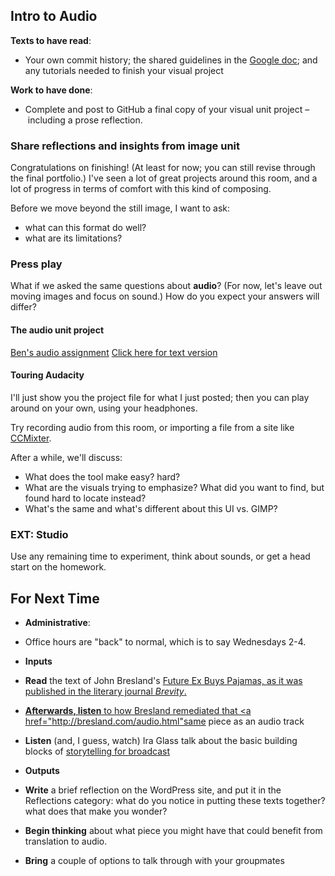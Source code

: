 ## Intro to Audio

**Texts to have read**:

* Your own commit history; the shared guidelines in the [Google doc](http://bit.ly/cdm2017fall); and any tutorials needed to finish your visual project

**Work to have done**:

* Complete and post to GitHub a final copy of your visual unit project – including a prose reflection.

<!--
[toc tag="h2" title="Plan for the Day"]
-->


### Share reflections and insights from image unit

Congratulations on finishing! (At least for now; you can still revise through the final portfolio.) I've seen a lot of great projects around this room, and a lot of progress in terms of comfort with this kind of composing.

Before we move beyond the still image, I want to ask: 

* what can this format do well? 
* what are its limitations? 

### Press play

What if we asked the same questions about **audio**? (For now, let's leave out moving images and focus on sound.) How do you expect your answers will differ?


#### The audio unit project
[Ben's audio assignment](assets/audio/unit-2-prompt.mp3)
[Click here for text version](audio_assignment_text.txt)

#### Touring Audacity
I'll just show you the project file for what I just posted; then you can play around on your own, using your headphones.

Try recording audio from this room, or importing a file from a site like [CCMixter](http://dig.ccmixter.org/). 

After a while, we'll discuss:

* What does the tool make easy? hard? 
* What are the visuals trying to emphasize? What did you want to find, but found hard to locate instead?
* What's the same and what's different about this UI vs. GIMP? 

### EXT: Studio
Use any remaining time to experiment, think about sounds, or get a head start on the homework.


## For Next Time

* **Administrative**: 
 * Office hours are "back" to normal, which is to say Wednesdays 2-4.

* **Inputs**
 * **Read** the text of John Bresland's <a href="http://brevitymag.com/nonfiction/future-ex-buys-pajamas/">Future Ex Buys Pajamas, as it was published in the literary journal <em>Brevity</em>.
 * **Afterwards, listen** to how Bresland remediated that <a href="http://bresland.com/audio.html"same piece as an audio track</a>
 * **Listen** (and, I guess, watch) Ira Glass talk about the basic building blocks of <a href="https://www.youtube.com/watch?time_continue=322&v=5pFI9UuC_fc">storytelling for broadcast</a>

* **Outputs**
 * **Write** a brief reflection on the WordPress site, and put it in the Reflections category: what do you notice in putting these texts together? what does that make you wonder? 
 * **Begin thinking** about what piece you might have that could benefit from translation to audio.
 * **Bring** a couple of options to talk through with your groupmates



 


